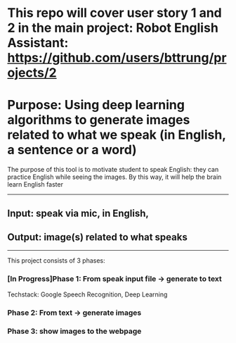 # This repo will cover user story 1 and 2 in the main project: Robot English Assistant:  https://github.com/users/bttrung/projects/2 


# Purpose: Using deep learning algorithms to generate images related to what we speak (in English, a sentence or a word)

The purpose of this tool is to motivate student to speak English: they can practice English while seeing the images. By this way, it will help the brain learn English faster

---

## Input: speak via mic, in English, 
## Output: image(s) related to what speaks

---
This project consists of 3 phases:

### [In Progress]Phase 1: From speak input file -> generate to text
Techstack: Google Speech Recognition, Deep Learning

### Phase 2: From text -> generate images

### Phase 3: show images to the webpage 

